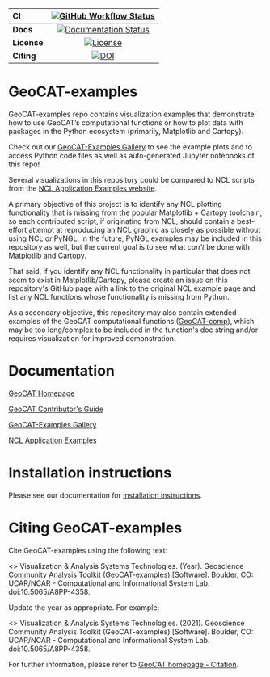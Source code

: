 | CI           | [![GitHub Workflow Status][github-ci-badge]][github-ci-link] |
| :----------- | :----------------------------------------------------------: |
| **Docs**     |       [![Documentation Status][rtd-badge]][rtd-link]         |
| **License**  |           [![License][license-badge]][repo-link]             |
| **Citing**   |               [![DOI][doi-badge]][doi-link]                  |

# GeoCAT-examples

GeoCAT-examples repo contains visualization examples that demonstrate how to use GeoCAT’s computational functions
or how to plot data with packages in the Python ecosystem (primarily, Matplotlib and Cartopy).

Check out our [GeoCAT-Examples Gallery](https://geocat-examples.readthedocs.io/en/latest/) to see the example plots
and to access Python code files as well as auto-generated Jupyter notebooks of this repo!

Several visualizations in this repository could be compared to NCL scripts from the
[NCL Application Examples website](https://ncl.ucar.edu/Applications/).

A primary objective of this project is to identify any NCL plotting functionality that is missing from
the popular Matplotlib + Cartopy toolchain, so each contributed script, if originating from NCL, should
contain a best-effort attempt at reproducing an NCL graphic as closely as possible without using NCL or PyNGL.
In the future, PyNGL examples may be included in this repository as well, but the current goal is to see what
*can't* be done with Matplotlib and Cartopy.

That said, if you identify any NCL functionality in particular that does not seem to exist in
Matplotlib/Cartopy, please create an issue on this repository's GitHub page with a link to the original
NCL example page and list any NCL functions whose functionality is missing from Python.

As a secondary objective, this repository may also contain extended examples of the GeoCAT computational
functions ([GeoCAT-comp](https://github.com/NCAR/geocat-comp)), which may be too long/complex to be included
in the function's doc string and/or requires visualization for improved demonstration.


# Documentation

[GeoCAT Homepage](https://geocat.ucar.edu/)

[GeoCAT Contributor's Guide](https://geocat.ucar.edu/pages/contributing.html)

[GeoCAT-Examples Gallery](https://geocat-examples.readthedocs.io)

[NCL Application Examples](https://ncl.ucar.edu/Applications/)


# Installation instructions

Please see our documentation for [installation instructions](https://github.com/NCAR/geocat-examples/INSTALLATION.md).

# Citing GeoCAT-examples

Cite GeoCAT-examples using the following text:

<> Visualization & Analysis Systems Technologies. (Year).
Geoscience Community Analysis Toolkit (GeoCAT-examples) [Software].
Boulder, CO: UCAR/NCAR - Computational and Informational System Lab. doi:10.5065/A8PP-4358.

Update the year as appropriate. For example:

<> Visualization & Analysis Systems Technologies. (2021).
Geoscience Community Analysis Toolkit (GeoCAT-examples) [Software].
Boulder, CO: UCAR/NCAR - Computational and Informational System Lab. doi:10.5065/A8PP-4358.

For further information, please refer to
[GeoCAT homepage - Citation](https://geocat.ucar.edu/pages/citation.html).




[github-ci-badge]: https://img.shields.io/github/workflow/status/NCAR/geocat-examples/CI?label=CI&logo=github&style=for-the-badge
[github-ci-link]: https://github.com/NCAR/geocat-comp/actions?query=workflow%3ACI
[rtd-badge]: https://img.shields.io/readthedocs/geocat-examples/latest.svg?style=for-the-badge
[rtd-link]: https://geocat-comp.readthedocs.io/en/latest/?badge=latest
[license-badge]: https://img.shields.io/github/license/NCAR/geocat-examples?style=for-the-badge
[doi-badge]: https://img.shields.io/badge/DOI-10.5065%2Fa8pp--4358-brightgreen?style=for-the-badge
[doi-link]: https://doi.org/10.5065/a8pp-4358
[repo-link]: https://github.com/NCAR/geocat-examples
